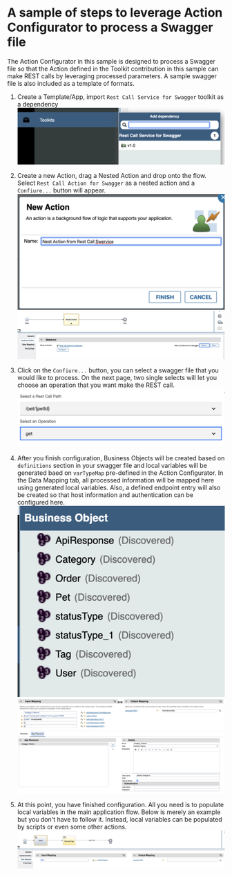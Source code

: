 # A sample of steps to leverage Action Configurator to process a Swagger file

The Action Configurator in this sample is designed to process a Swagger file so that the Action defined in the Toolkit contribution in this sample can make REST calls by leveraging processed parameters. A sample swagger file is also included as a template of formats. 


1. Create a Template/App, import ```Rest Call Service for Swagger``` toolkit as a dependency
![alt text](./images/import-toolkit.png "Import Toolkit")

2. Create a new Action, drag a Nested Action and drop onto the flow. Select ```Rest Call Action for Swagger``` as a nested action and a ```Confiure...``` button will appear. 
![alt text](./images/create-action.png "Create Action")
![alt text](./images/nest-action.png "Nest Action")

3. Click on the ```Confiure...``` button, you can select a swagger file that you would like to process. On the next page, two single selects will let you choose an operation that you want make the REST call. 
![alt text](./images/select-operation.png "Select Operation")

4. After you finish configuration, Business Objects will be created based on ```definitions``` section in your swagger file and local variables will be generated baed on ```varTypeMap``` pre-defined in the Action Configurator. In the Data Mapping tab, all processed information will be mapped here using  generated local variables. Also, a defined endpoint entry will also be created so that host information and authentication can be configured here. 
![alt text](./images/BOs.png "BOs")
![alt text](./images/mappings.png "Data Mappings")
![alt text](./images/app-resource.png "Defined Endpoint")

5. At this point, you have finished configuration. All you need is to populate local variables in the main application flow. Below is merely an example but you don't have to follow it. Instead, local variables can be populated by scripts or even some other actions. 
![alt text](./images/appFlow.png "App Flow Example")
